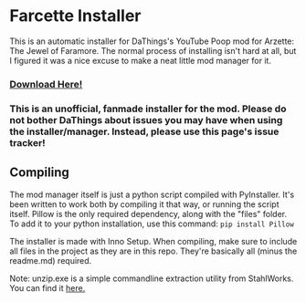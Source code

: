 # Farcette Installer
This is an automatic installer for DaThings's YouTube Poop mod for Arzette: The Jewel of Faramore. The normal process of installing isn't hard at all, but I figured it was a nice excuse to make a neat little mod manager for it.

### [Download Here!](https://github.com/Radhew/Farcette-Installer/releases/download/v1.0.0/FarcetteInstaller.exe)

### This is an unofficial, fanmade installer for the mod. Please do not bother DaThings about issues you may have when using the installer/manager. Instead, please use this page's issue tracker!

## Compiling
The mod manager itself is just a python script compiled with PyInstaller. It's been written to work both by compiling it that way, or running the script itself. Pillow is the only required dependency, along with the "files" folder. To add it to your python installation, use this command: ``pip install Pillow``

The installer is made with Inno Setup. When compiling, make sure to include all files in the project as they are in this repo. They're basically all (minus the readme.md) required.

Note: unzip.exe is a simple commandline extraction utility from StahlWorks. You can find it [here.](http://stahlworks.com/zip)
